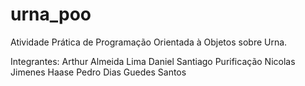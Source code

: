 # urna_poo
Atividade Prática de Programação Orientada à Objetos sobre Urna.

Integrantes:
Arthur Almeida Lima
Daniel Santiago Purificação
Nicolas Jimenes Haase
Pedro Dias Guedes Santos